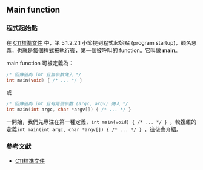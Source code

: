 ## Main function

### 程式起始點

在 [C11標準文件](http://www.open-std.org/jtc1/sc22/wg14/www/docs/n1570.pdf) 中，第 5.1.2.2.1 小節提到程式起始點 (program startup)，顧名思義，也就是每個程式被執行後，第一個被呼叫的 function。它叫做 __main__。

main function 可被定義為：

```c
/* 回傳值為 int 且無參數傳入 */
int main(void) { /* ... */ }
```

或

```c
/* 回傳值為 int 且有兩個參數 (argc, argv) 傳入 */
int main(int argc, char *argv[]) { /* ... */ }
```

一開始，我們先專注在第一種定義，`int main(void) { /* ... */ }
`，較複雜的定義`int main(int argc, char *argv[]) { /* ... */ } `，往後會介紹。


### 參考文獻
* [C11標準文件](http://www.open-std.org/jtc1/sc22/wg14/www/docs/n1570.pdf)
